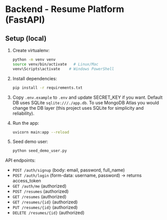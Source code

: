 # Backend - Resume Platform (FastAPI)

## Setup (local)
1. Create virtualenv:
   ```bash
   python -m venv venv
   source venv/bin/activate   # Linux/Mac
   venv\Scripts\activate    # Windows PowerShell
   ```

2. Install dependencies:
   ```bash
   pip install -r requirements.txt
   ```

3. Copy `.env.example` to `.env` and update SECRET_KEY if you want.
   Default DB uses SQLite `sqlite:///./app.db`. To use MongoDB Atlas you would change the DB layer (this project uses SQLite for simplicity and reliability).

4. Run the app:
   ```bash
   uvicorn main:app --reload
   ```

5. Seed demo user:
   ```bash
   python seed_demo_user.py
   ```

API endpoints:
- `POST /auth/signup` (body: email, password, full_name)
- `POST /auth/login` (form-data: username, password) -> returns access_token
- `GET /auth/me` (authorized)
- `POST /resumes` (authorized)
- `GET /resumes` (authorized)
- `GET /resumes/{id}` (authorized)
- `PUT /resumes/{id}` (authorized)
- `DELETE /resumes/{id}` (authorized)
